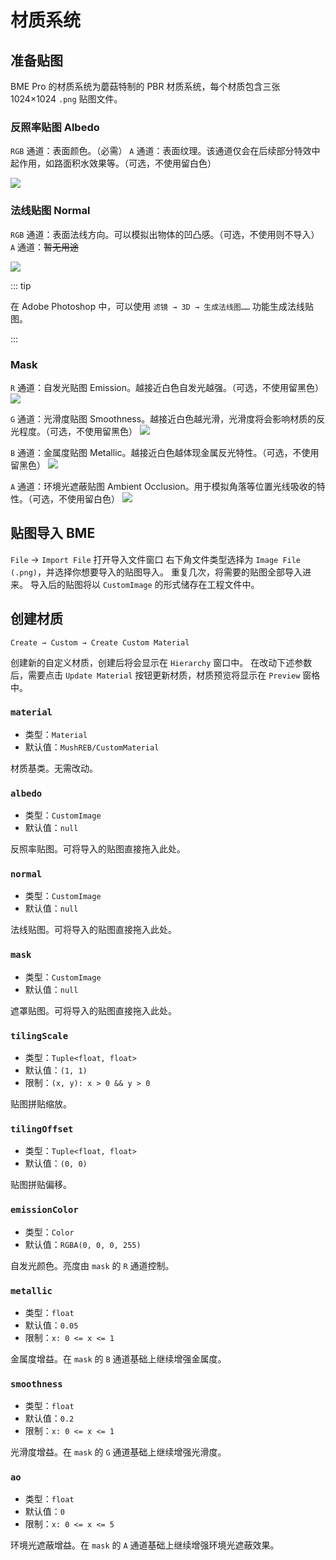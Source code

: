 # 材质系统

## 准备贴图

BME Pro 的材质系统为蘑菇特制的 PBR 材质系统，每个材质包含三张 1024×1024 `.png` 贴图文件。

### 反照率贴图 Albedo

`RGB` 通道：表面颜色。（必需）
`A` 通道：表面纹理。该通道仅会在后续部分特效中起作用，如路面积水效果等。（可选，不使用留白色）

![](/images/texture-albedo.jpg)

### 法线贴图 Normal

`RGB` 通道：表面法线方向。可以模拟出物体的凹凸感。（可选，不使用则不导入）
`A` 通道：~~暂无用途~~

![](/images/texture-normal.jpg)

::: tip

在 Adobe Photoshop 中，可以使用 `滤镜 → 3D → 生成法线图……` 功能生成法线贴图。

:::

### Mask

`R` 通道：自发光贴图 Emission。越接近白色自发光越强。（可选，不使用留黑色）
![](/images/texture-mask-r.jpg)

`G` 通道：光滑度贴图 Smoothness。越接近白色越光滑，光滑度将会影响材质的反光程度。（可选，不使用留黑色）
![](/images/texture-mask-g.jpg)

`B` 通道：金属度贴图 Metallic。越接近白色越体现金属反光特性。（可选，不使用留黑色）
![](/images/texture-mask-b.jpg)

`A` 通道：环境光遮蔽贴图 Ambient Occlusion。用于模拟角落等位置光线吸收的特性。（可选，不使用留白色）
![](/images/texture-mask-a.jpg)

## 贴图导入 BME

`File` → `Import File` 打开导入文件窗口
右下角文件类型选择为 `Image File (.png)`，并选择你想要导入的贴图导入。
重复几次，将需要的贴图全部导入进来。
导入后的贴图将以 `CustomImage` 的形式储存在工程文件中。

## 创建材质

`Create → Custom → Create Custom Material`

创建新的自定义材质，创建后将会显示在 `Hierarchy` 窗口中。
在改动下述参数后，需要点击 `Update Material` 按钮更新材质，材质预览将显示在 `Preview` 窗格中。

### `material`

- 类型：`Material`
- 默认值：`MushREB/CustomMaterial`

材质基类。无需改动。

### `albedo`

- 类型：`CustomImage`
- 默认值：`null`

反照率贴图。可将导入的贴图直接拖入此处。

### `normal`

- 类型：`CustomImage`
- 默认值：`null`

法线贴图。可将导入的贴图直接拖入此处。

### `mask`

- 类型：`CustomImage`
- 默认值：`null`

遮罩贴图。可将导入的贴图直接拖入此处。

### `tilingScale`

- 类型：`Tuple<float, float>`
- 默认值：`(1, 1)`
- 限制：`(x, y): x > 0 && y > 0`

贴图拼贴缩放。

### `tilingOffset`

- 类型：`Tuple<float, float>`
- 默认值：`(0, 0)`

贴图拼贴偏移。

### `emissionColor`

- 类型：`Color`
- 默认值：`RGBA(0, 0, 0, 255)`

自发光颜色。亮度由 `mask` 的 `R` 通道控制。

### `metallic`

- 类型：`float`
- 默认值：`0.05`
- 限制：`x: 0 <= x <= 1`

金属度增益。在 `mask` 的 `B` 通道基础上继续增强金属度。

### `smoothness`

- 类型：`float`
- 默认值：`0.2`
- 限制：`x: 0 <= x <= 1`

光滑度增益。在 `mask` 的 `G` 通道基础上继续增强光滑度。

### `ao`

- 类型：`float`
- 默认值：`0`
- 限制：`x: 0 <= x <= 5`

环境光遮蔽增益。在 `mask` 的 `A` 通道基础上继续增强环境光遮蔽效果。
